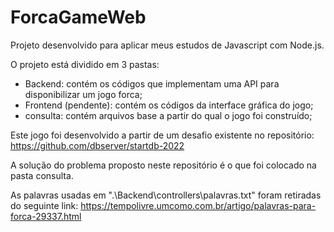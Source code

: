 # ForcaGameWeb

Projeto desenvolvido para aplicar meus estudos de Javascript com Node.js.

O projeto está dividido em 3 pastas:
- Backend: contém os códigos que implementam uma API para disponibilizar um jogo forca;
- Frontend (pendente): contém os códigos da interface gráfica do jogo;
- consulta: contém arquivos base a partir do qual o jogo foi construído;

Este jogo foi desenvolvido a partir de um desafio existente no repositório:
https://github.com/dbserver/startdb-2022

A solução do problema proposto neste repositório é o que foi colocado na pasta consulta.

As palavras usadas em ".\Backend\controllers\palavras.txt" foram retiradas do seguinte link:
https://tempolivre.umcomo.com.br/artigo/palavras-para-forca-29337.html
